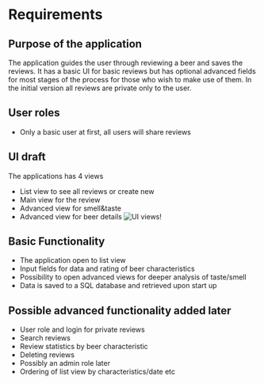# Requirements

## Purpose of the application
The application guides the user through reviewing a beer and saves the reviews. It has a basic UI for basic reviews but has optional advanced fields for most stages of the process for those who wish to make use of them. In the initial version all reviews are private only to the user.
## User roles
- Only a basic user at first, all users will share reviews
 
## UI draft
The applications has 4 views
- List view to see all reviews or create new
- Main view for the review
- Advanced view for smell&taste
- Advanced view for beer details
![UI views!](https://github.com/JuusoVe/ot-harjoitustyo/blob/master/documentation/ui_views.jpg?raw=true)
## Basic Functionality
- The application open to list view
- Input fields for data and rating of beer characteristics
- Possibility to open advanced views for deeper analysis of taste/smell
- Data is saved to a SQL database and retrieved upon start up
## Possible advanced functionality added later
- User role and login for private reviews
- Search reviews
- Review statistics by beer characteristic
- Deleting reviews
- Possibly an admin role later
- Ordering of list view by characteristics/date etc
